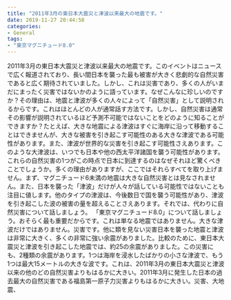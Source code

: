 ```yaml
---
title: "2011年3月の東日本大震災と津波以来最大の地震です。"
date: 2019-11-27 20:44:58
categories:
- General
tags:
- "東京マグニチュード8.0"
---
```


2011年3月の東日本大震災と津波以来最大の地震です。このイベントはニュースで広く報道されており、長い間日本を襲った最も被害が大きく悲劇的な自然災害であると広く期待されていました。しかし、これは災害であり、多くの人がいまだにまったく災害ではないかのように語っています。なぜこんなに珍しいのですか？その理由は、地震と津波が多くの人々によって「自然災害」として説明されるからです。これはほとんどの人が通常話す方法です。しかし、自然災害は通常その影響が説明されているほど予測不可能ではないことをどのように知ることができますか？たとえば、大きな地震による津波はすぐに海岸に沿って移動することはできませんが、大きな被害を引き起こす可能性のある大きな津波である可能性があります。また、津波が世界的な災害を引き起こす可能性さえあります。このような大津波は、いつでも日本や他の西太平洋諸国を襲う可能性があります。これらの自然災害の1つがこの時点で日本に到達するのはなぜそれほど驚くべきことでしょうか。多くの理由がありますが、ここではそれらすべてを取り上げません。まず、マグニチュード6未満の地震は大きな自然災害とは見なされません。また、日本を襲った「津波」だけが人々が話している可能性ではないことも注目に値します。他のタイプの津波は、今後数日で国を襲う可能性があり、津波を引き起こした波の被害の量を超えることさえあります。それでは、代わりに自然災害について話しましょう。 「東京マグニチュード8.0」について話しましょう。おそらく最も重要だからです。これは単なる地震ではありません。大きな津波だけではありません。災害です。他に類を見ない災害日本を襲った地震と津波は非常に大きく、多くの非常に強い余震がありました。比較のために、東日本大震災と津波を引き起こした地震では、約25の余震がありました。この災害にも、2種類の余震があります。1つは海岸を浸水したばかりの小さな津波で、もう1つは最大15メートルの大きな波です。これは、2011年3月の東日本大震災と津波以来の他のどの自然災害よりもはるかに大きい。2011年3月に発生した日本の過去最大の自然災害である福島第一原子力災害よりもはるかに大きい。災害、大地震、
